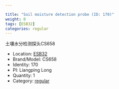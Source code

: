 ```yaml
---

title: "Soil moisture detection probe (ID: 170)"
weight: 0
tags: [ESB32]
categories: regular
---
```


土壤水分检测探头CS658

<!--more-->



- Location: [ESB32](../../tags/esb32)
- Brand/Model: CS658
- Identity: 170
- PI: Liangping Long
- Quantity: 1
- Category: [regular](../../categories/regular)






